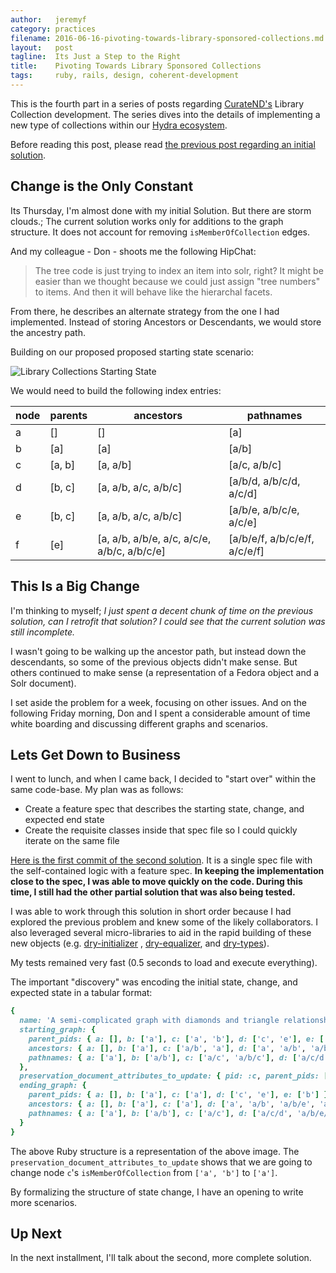 ```yaml
---
author:   jeremyf
category: practices
filename: 2016-06-16-pivoting-towards-library-sponsored-collections.md
layout:   post
tagline:  Its Just a Step to the Right
title:    Pivoting Towards Library Sponsored Collections
tags:     ruby, rails, design, coherent-development
---
```


This is the fourth part in a series of posts regarding [CurateND's](https://curate.nd.edu/) Library Collection development.
The series dives into the details of implementing a new type of collections within our [Hydra ecosystem](https://projecthydra.org/).

Before reading this post, please read [the previous post regarding an initial solution](/posts/2016-06-15-solving-library-sponsored-collections).

## Change is the Only Constant

Its Thursday, I'm almost done with my initial Solution. But there are storm clouds.; The current solution works only for additions to the graph structure. It does not account for removing `isMemberOfCollection` edges.

And my colleague - Don - shoots me the following HipChat:

> The tree code is just trying to index an item into solr, right? It might be easier than we thought because we could just assign "tree numbers" to items. And then it will behave like the hierarchal facets.

From there, he describes an alternate strategy from the one I had implemented.
Instead of storing Ancestors or Descendants, we would store the ancestry path.

Building on our proposed proposed starting state scenario:

![Library Collections Starting State](/images/collections.png)

We would need to build the following index entries:

| node | parents | ancestors                                   | pathnames                     |
|------|---------|---------------------------------------------|-------------------------------|
| a    | []      | []                                          | [a]                           |
| b    | [a]     | [a]                                         | [a/b]                         |
| c    | [a, b]  | [a, a/b]                                    | [a/c, a/b/c]                  |
| d    | [b, c]  | [a, a/b, a/c, a/b/c]                        | [a/b/d, a/b/c/d, a/c/d]       |
| e    | [b, c]  | [a, a/b, a/c, a/b/c]                        | [a/b/e, a/b/c/e, a/c/e]       |
| f    | [e]     | [a, a/b, a/b/e, a/c, a/c/e, a/b/c, a/b/c/e] | [a/b/e/f, a/b/c/e/f, a/c/e/f] |

## This Is a Big Change

I'm thinking to myself; *I just spent a decent chunk of time on the previous solution, can I retrofit that solution? I could see that the current solution was still incomplete.*

I wasn't going to be walking up the ancestor path, but instead down the descendants, so some of the previous objects didn't make sense. But others continued to make sense (a representation of a Fedora object and a Solr document).

I set aside the problem for a week, focusing on other issues.
And on the following Friday morning, Don and I spent a considerable amount of time white boarding and discussing different graphs and scenarios.

## Lets Get Down to Business

I went to lunch, and when I came back, I decided to "start over" within the same code-base.
My plan was as follows:

* Create a feature spec that describes the starting state, change, and expected end state
* Create the requisite classes inside that spec file so I could quickly iterate on the same file

[Here is the first commit of the second solution](https://github.com/ndlib/curate-indexer/blob/483fa08c10c853ab00e66dadd1f59c3fd8e09f27/spec/features/reindex_descendants_spec.rb). It is a single spec file with the self-contained logic with a feature spec. **In keeping the implementation close to the spec, I was able to move quickly on the code. During this time, I still had the other partial solution that was also being tested.**

I was able to work through this solution in short order because I had explored the previous problem and knew some of the likely collaborators. I also leveraged several micro-libraries to aid in the rapid building of these new objects (e.g. [dry-initializer](https://github.com/dry-rb/dry-initializer) , [dry-equalizer](https://github.com/dry-rb/dry-equalizer), and [dry-types](https://github.com/dry-rb/dry-types)).

My tests remained very fast (0.5 seconds to load and execute everything).

The important "discovery" was encoding the initial state, change, and expected state in a tabular format:

```ruby
{
  name: 'A semi-complicated graph with diamonds and triangle relationships',
  starting_graph: {
    parent_pids: { a: [], b: ['a'], c: ['a', 'b'], d: ['c', 'e'], e: ['b'] },
    ancestors: { a: [], b: ['a'], c: ['a/b', 'a'], d: ['a', 'a/b', 'a/b/c', 'a/b/e', 'a/c'], e: ['a', 'a/b'] },
    pathnames: { a: ['a'], b: ['a/b'], c: ['a/c', 'a/b/c'], d: ['a/c/d', 'a/b/c/d', 'a/b/e/d'], e: ['a/b/e'] }
  },
  preservation_document_attributes_to_update: { pid: :c, parent_pids: ['a'] },
  ending_graph: {
    parent_pids: { a: [], b: ['a'], c: ['a'], d: ['c', 'e'], e: ['b'] },
    ancestors: { a: [], b: ['a'], c: ['a'], d: ['a', 'a/b', 'a/b/e', 'a/c'], e: ['a', 'a/b'] },
    pathnames: { a: ['a'], b: ['a/b'], c: ['a/c'], d: ['a/c/d', 'a/b/e/d'], e: ['a/b/e'] }
  }
}
```

The above Ruby structure is a representation of the above image. The `preservation_document_attributes_to_update` shows that we are going to change node `c`'s `isMemberOfCollection` from `['a', 'b']` to `['a']`.

By formalizing the structure of state change, I have an opening to write more scenarios.

## Up Next

In the next installment, I'll talk about the second, more complete solution.
